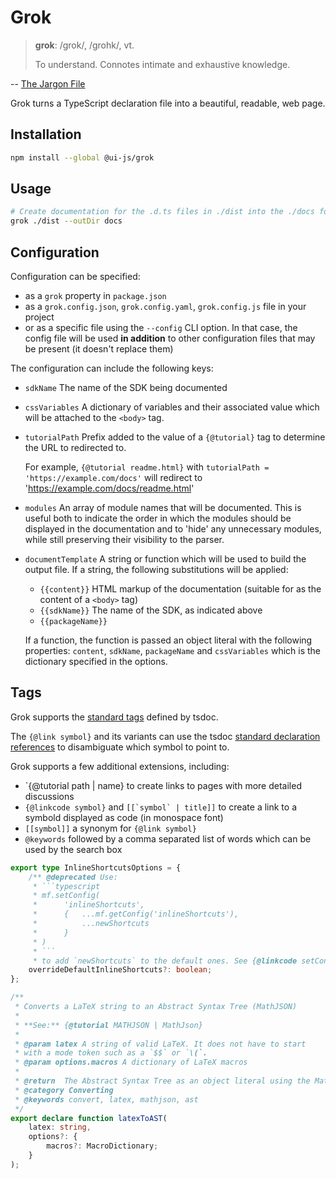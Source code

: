 # Grok

> **grok**: /grok/, /grohk/, vt.
>
> To understand. Connotes intimate and exhaustive knowledge.

-- [The Jargon File](http://catb.org/jargon/html/G/grok.html)

Grok turns a TypeScript declaration file into a beautiful, readable, web page.

## Installation

```bash
npm install --global @ui-js/grok
```

## Usage

```bash
# Create documentation for the .d.ts files in ./dist into the ./docs folder
grok ./dist --outDir docs
```

## Configuration

Configuration can be specified:

-   as a `grok` property in `package.json`
-   as a `grok.config.json`, `grok.config.yaml`, `grok.config.js` file in your project
-   or as a specific file using the `--config` CLI option. In that case, the config file will be used **in addition** to other configuration files that may be present (it doesn't replace them)

The configuration can include the following keys:

-   `sdkName` The name of the SDK being documented
-   `cssVariables` A dictionary of variables and their associated value which will be attached to the `<body>` tag.
-   `tutorialPath` Prefix added to the value of a `{@tutorial}` tag to determine
    the URL to redirected to.

    For example, `{@tutorial readme.html}` with `tutorialPath = 'https://example.com/docs'`
    will redirect to 'https://example.com/docs/readme.html'

-   `modules` An array of module names that will be documented. This is useful both to indicate the order in which the modules should be displayed in the documentation and to 'hide' any unnecessary modules, while still preserving their visibility to the parser.
-   `documentTemplate` A string or function which will be used to build the output file. If a string, the following substitutions will be applied:

    -   `{{content}}` HTML markup of the documentation (suitable for as the content of a `<body>` tag)
    -   `{{sdkName}}` The name of the SDK, as indicated above
    -   `{{packageName}}`

    If a function, the function is passed an object literal with the following properties: `content`, `sdkName`, `packageName` and `cssVariables` which is the dictionary specified in the options.

## Tags

Grok supports the [standard tags](https://github.com/microsoft/tsdoc/blob/master/tsdoc/src/details/StandardTags.ts) defined by tsdoc.

The `{@link symbol}` and its variants can use the tsdoc [standard declaration references](https://github.com/microsoft/tsdoc/blob/master/spec/code-snippets/DeclarationReferences.ts) to disambiguate which symbol to point to.

Grok supports a few additional extensions, including:

-   `{@tutorial path | name} to create links to pages with more detailed discussions
-   `{@linkcode symbol}` and `` [[`symbol` | title]] `` to create a link to a symbold displayed as code (in monospace font)
-   `[[symbol]]` a synonym for `{@link symbol}`
-   `@keywords` followed by a comma separated list of words which can be used by the search box

````typescript
export type InlineShortcutsOptions = {
    /** @deprecated Use:
     * ```typescript
     * mf.setConfig(
     *      'inlineShortcuts',
     *      {   ...mf.getConfig('inlineShortcuts'),
     *          ...newShortcuts
     *      }
     * )
     * ```
     * to add `newShortcuts` to the default ones. See {@linkcode setConfig} */
    overrideDefaultInlineShortcuts?: boolean;
};
````

```typescript
/**
 * Converts a LaTeX string to an Abstract Syntax Tree (MathJSON)
 *
 * **See:** {@tutorial MATHJSON | MathJson}
 *
 * @param latex A string of valid LaTeX. It does not have to start
 * with a mode token such as a `$$` or `\(`.
 * @param options.macros A dictionary of LaTeX macros
 *
 * @return  The Abstract Syntax Tree as an object literal using the MathJSON format.
 * @category Converting
 * @keywords convert, latex, mathjson, ast
 */
export declare function latexToAST(
    latex: string,
    options?: {
        macros?: MacroDictionary;
    }
);
```
